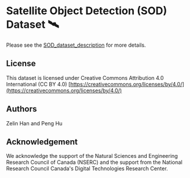 # Satellite Object Detection (SOD) Dataset 🛰️

Please see the [SOD_dataset_description](SOD_dataset_description.pdf) for more details. 

## License
This dataset is licensed under Creative Commons Attribution 4.0 International (CC BY 4.0)
[https://creativecommons.org/licenses/by/4.0/](https://creativecommons.org/licenses/by/4.0/)

## Authors
Zelin Han and Peng Hu

## Acknowledgement
We acknowledge the support of the Natural Sciences and Engineering Research Council of Canada (NSERC) and the support from the National Research Council Canada's Digital Technologies Research Center.
